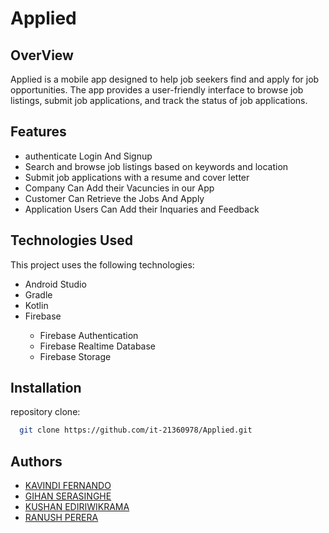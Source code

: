 # Applied

## OverView

Applied is a mobile app designed to help job seekers find and apply for job opportunities. The app provides a user-friendly interface to browse job listings, submit job applications, and track the status of job applications.

## Features
<ul>
<li>authenticate Login And Signup</li>
<li>Search and browse job listings based on keywords and location</li>
<li>Submit job applications with a resume and cover letter</li>
<li>Company Can Add their Vacuncies in our App</li>
<li>Customer Can Retrieve the Jobs And Apply </li>
<li>Application Users Can Add their Inquaries and Feedback</li>
</ul>

## Technologies Used
This project uses the following technologies:

<ul>
<li>Android Studio</li>
<li>Gradle</li>
<li>Kotlin</li>
<li>Firebase</li>
<ul><li>Firebase Authentication</li>
<li>Firebase Realtime Database</li>
<li>Firebase Storage</li>

</ul>

</ul>



## Installation

 repository clone:

```bash
  git clone https://github.com/it-21360978/Applied.git

```
    

## Authors


- [KAVINDI FERNANDO](https://github.com/it21388248)
- [GIHAN SERASINGHE](https://github.com/it-21360978)
- [KUSHAN EDIRIWIKRAMA](https://github.com/it21273094)
- [RANUSH PERERA](https://github.com/IT21228926)

